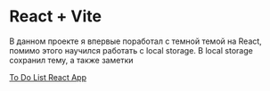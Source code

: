 # React + Vite
В данном проекте я впервые поработал с темной темой на React, помимо этого научился работать с local storage. В local storage сохранил тему, а также заметки

[To Do List React App](https://to-do-list-react-wine-seven.vercel.app/)
